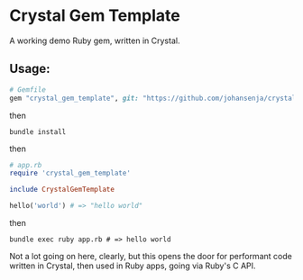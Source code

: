 # Crystal Gem Template

A working demo Ruby gem, written in Crystal.

## Usage:

```ruby
# Gemfile
gem "crystal_gem_template", git: "https://github.com/johansenja/crystal_gem_template.git"
```

then

`bundle install`

then

```ruby
# app.rb
require 'crystal_gem_template'

include CrystalGemTemplate

hello('world') # => "hello world"
```

then

`bundle exec ruby app.rb # => hello world`

Not a lot going on here, clearly, but this opens the door for performant code written in Crystal, then used in Ruby apps, going via Ruby's C API.
